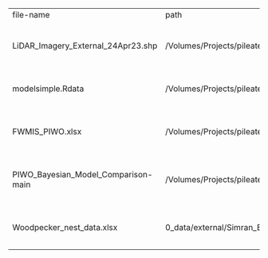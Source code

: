 |                                     |                                                                                                        |                                       |
|-------------------------------------|--------------------------------------------------------------------------------------------------------|---------------------------------------|
| file-name                           | path                                                                                                   | description                           |
|                                     |                                                                                                        |                                       |
| LiDAR_Imagery_External_24Apr23.shp  | /Volumes/Projects/pileated_woodpecker_lidar/0_data/external/Spatial/ABMI/LiDAR/shapefileofexternaldata | spatial coverage of ABMI LiDAR        |
| modelsimple.Rdata                   | /Volumes/Projects/pileated_woodpecker_lidar/0_data/external/Austin_Zeller/models                       | Austin Zeller's PIWO models           |
| FWMIS_PIWO.xlsx                     | /Volumes/Projects/pileated_woodpecker_lidar/0_data/external/nest_locations                             | PIWO nest locations provided by FWMIS |
| PIWO_Bayesian_Model_Comparison-main | /Volumes/Projects/pileated_woodpecker_lidar/0_data/external/Austin_Zeller/code                         | Austin Zeller's PIWO project code     |
| Woodpecker_nest_data.xlsx           | 0_data/external/Simran_Bains/Woodpecker_nest_data.xlsx                                                 | Nest data provided by Simran Bains    |
